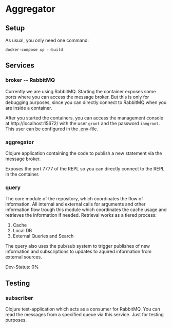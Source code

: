 # Aggregator


## Setup

As usual, you only need one command:

    docker-compose up --build


## Services

### broker -- RabbitMQ

Currently we are using RabbitMQ. Starting the container exposes some ports where
you can access the message broker. But this is only for debugging purposes,
since you can directly connect to RabbitMQ when you are inside a container.

After you started the containers, you can access the management console at
http://localhost:15672/ with the user `groot` and the password `iamgroot`. This
user can be configured in the [.env](.env)-file.

### aggregator

Clojure application containing the code to publish a new statement via the
message broker.

Exposes the port 7777 of the REPL so you can directly connect to the REPL in the
container.

### query

The core module of the repository, which coordinates the flow of information. All
internal and external calls for arguments and other information flow trough this
module which coordinates the cache usage and retrieves the information if needed.
Retrieval works as a tiered process:
1. Cache
2. Local DB
3. External Queries and Search

The query also uses the pub/sub system to trigger publishes of new information and
subscriptions to updates to aquired information from external sources.

Dev-Status: 0%


## Testing

### subscriber

Clojure test-application which acts as a consumer for RabbitMQ. You can read the
messages from a specified queue via this service. Just for testing purposes.
